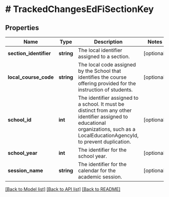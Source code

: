 # # TrackedChangesEdFiSectionKey

## Properties

Name | Type | Description | Notes
------------ | ------------- | ------------- | -------------
**section_identifier** | **string** | The local identifier assigned to a section. | [optional]
**local_course_code** | **string** | The local code assigned by the School that identifies the course offering provided for the instruction of students. | [optional]
**school_id** | **int** | The identifier assigned to a school. It must be distinct from any other identifier assigned to educational organizations, such as a LocalEducationAgencyId, to prevent duplication. | [optional]
**school_year** | **int** | The identifier for the school year. | [optional]
**session_name** | **string** | The identifier for the calendar for the academic session. | [optional]

[[Back to Model list]](../../README.md#models) [[Back to API list]](../../README.md#endpoints) [[Back to README]](../../README.md)
